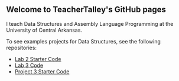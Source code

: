 ## Welcome to TeacherTalley's GitHub pages

I teach Data Structures and Assembly Language Programming at the University of Central Arkansas.

To see examples projects for Data Structures, see the following repositories:
* [Lab 2 Starter Code](https://github.com/TeacherTalley/ds-lab2)
* [Lab 3 Code](https://github.com/TeacherTalley/ds-lab3)
* [Project 3 Starter Code](https://github.com/TeacherTalley/ds-project3)


